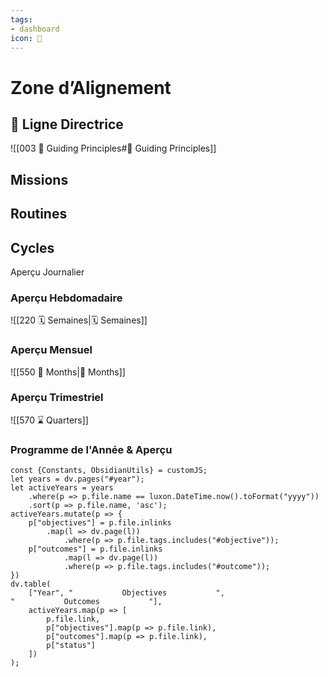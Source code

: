 ```yaml
---
tags:
- dashboard
icon: 🧭
---
```


# Zone d’Alignement

## 🧭 Ligne Directrice
![[003 🧭 Guiding Principles#🧭 Guiding Principles]]

## Missions


## Routines


## Cycles

Aperçu Journalier

### Aperçu Hebdomadaire

![[220 🗓 Semaines|🗓 Semaines]] 

### Aperçu Mensuel

![[550 📅 Months|📅 Months]]

### Aperçu Trimestriel

![[570 ⌛️ Quarters]]

### Programme de l'Année & Aperçu

```dataviewjs
const {Constants, ObsidianUtils} = customJS;
let years = dv.pages("#year");
let activeYears = years
    .where(p => p.file.name == luxon.DateTime.now().toFormat("yyyy"))
    .sort(p => p.file.name, 'asc');
activeYears.mutate(p => {
    p["objectives"] = p.file.inlinks
        .map(l => dv.page(l))
            .where(p => p.file.tags.includes("#objective"));
    p["outcomes"] = p.file.inlinks
            .map(l => dv.page(l))
            .where(p => p.file.tags.includes("#outcome"));
})
dv.table(
    ["Year", "⠀⠀⠀⠀⠀⠀⠀⠀⠀Objectives⠀⠀⠀⠀⠀⠀⠀⠀⠀", "⠀⠀⠀⠀⠀⠀⠀⠀⠀Outcomes⠀⠀⠀⠀⠀⠀⠀⠀⠀"],
    activeYears.map(p => [
        p.file.link,
        p["objectives"].map(p => p.file.link),
        p["outcomes"].map(p => p.file.link),
        p["status"]
    ])
);
```


